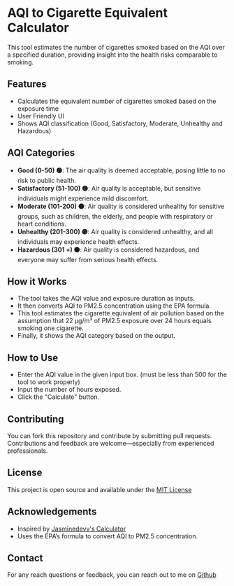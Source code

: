# AQI to Cigarette Equivalent Calculator
This tool estimates the number of cigarettes smoked based on the AQI over a specified duration, providing insight into the health risks comparable to smoking.

## Features

- Calculates the equivalent number of cigarettes smoked based on the exposure time
- User Friendly UI
- Shows AQI classification (Good, Satisfactory, Moderate, Unhealthy and Hazardous)

## AQI Categories

- **Good (0-50) 🟢**: The air quality is deemed acceptable, posing little to no risk to public health.
- **Satisfactory (51-100) 🟡**: Air quality is acceptable, but sensitive individuals might experience mild discomfort.
- **Moderate (101-200) 🟠**: Air quality is considered unhealthy for sensitive groups, such as children, the elderly, and people with respiratory or heart conditions.
- **Unhealthy (201-300) 🟣**: Air quality is considered unhealthy, and all individuals may experience health effects.
- **Hazardous (301 +) ⚫**: Air quality is considered hazardous, and everyone may suffer from serious health effects.

## How it Works

- The tool takes the AQI value and exposure duration as inputs.
- It then converts AQI to PM2.5 concentration using the EPA formula.
- This tool estimates the cigarette equivalent of air pollution based on the assumption that 22 µg/m³ of PM2.5 exposure over 24 hours equals smoking one cigarette.
- Finally, it shows the AQI category based on the output.

## How to Use

- Enter the AQI value in the given input box. (must be less than 500 for the tool to work properly)
- Input the number of hours exposed.
- Click the "Calculate" button.

## Contributing

You can fork this repository and contribute by submitting pull requests. Contributions and feedback are welcome—especially from experienced professionals.

## License

This project is open source and available under the [MIT License](https://github.com/Aaryaman-147/aqi-cigarette-calculator/blob/main/LICENSE)

## Acknowledgements

- Inspired by [Jasminedevv's Calculator](https://jasminedevv.github.io/AQI2cigarettes)
- Uses the EPA’s formula to convert AQI to PM2.5 concentration.

## Contact

For any reach questions or feedback, you can reach out to me on [Github](https://github.com/Aaryaman-147)
